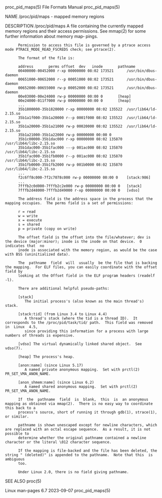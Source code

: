 proc_pid_maps(5)						      File Formats Manual						      proc_pid_maps(5)

NAME
       /proc/pid/maps - mapped memory regions

DESCRIPTION
       /proc/pid/maps
	      A	 file containing the currently mapped memory regions and their access permissions.  See mmap(2) for some further information about memory map‐
	      pings.

	      Permission to access this file is governed by a ptrace access mode PTRACE_MODE_READ_FSCREDS check; see ptrace(2).

	      The format of the file is:

		  address	    perms offset  dev	inode	    pathname
		  00400000-00452000 r-xp 00000000 08:02 173521	    /usr/bin/dbus-daemon
		  00651000-00652000 r--p 00051000 08:02 173521	    /usr/bin/dbus-daemon
		  00652000-00655000 rw-p 00052000 08:02 173521	    /usr/bin/dbus-daemon
		  00e03000-00e24000 rw-p 00000000 00:00 0	    [heap]
		  00e24000-011f7000 rw-p 00000000 00:00 0	    [heap]
		  ...
		  35b1800000-35b1820000 r-xp 00000000 08:02 135522  /usr/lib64/ld-2.15.so
		  35b1a1f000-35b1a20000 r--p 0001f000 08:02 135522  /usr/lib64/ld-2.15.so
		  35b1a20000-35b1a21000 rw-p 00020000 08:02 135522  /usr/lib64/ld-2.15.so
		  35b1a21000-35b1a22000 rw-p 00000000 00:00 0
		  35b1c00000-35b1dac000 r-xp 00000000 08:02 135870  /usr/lib64/libc-2.15.so
		  35b1dac000-35b1fac000 ---p 001ac000 08:02 135870  /usr/lib64/libc-2.15.so
		  35b1fac000-35b1fb0000 r--p 001ac000 08:02 135870  /usr/lib64/libc-2.15.so
		  35b1fb0000-35b1fb2000 rw-p 001b0000 08:02 135870  /usr/lib64/libc-2.15.so
		  ...
		  f2c6ff8c000-7f2c7078c000 rw-p 00000000 00:00 0    [stack:986]
		  ...
		  7fffb2c0d000-7fffb2c2e000 rw-p 00000000 00:00 0   [stack]
		  7fffb2d48000-7fffb2d49000 r-xp 00000000 00:00 0   [vdso]

	      The address field is the address space in the process that the mapping occupies.	The perms field is a set of permissions:

		  r = read
		  w = write
		  x = execute
		  s = shared
		  p = private (copy on write)

	      The offset field is the offset into the file/whatever; dev is the device (major:minor); inode is the inode on that device.  0 indicates that  no
	      inode is associated with the memory region, as would be the case with BSS (uninitialized data).

	      The  pathname  field  will  usually  be the file that is backing the mapping.  For ELF files, you can easily coordinate with the offset field by
	      looking at the Offset field in the ELF program headers (readelf -l).

	      There are additional helpful pseudo-paths:

	      [stack]
		     The initial process's (also known as the main thread's) stack.

	      [stack:tid] (from Linux 3.4 to Linux 4.4)
		     A thread's stack (where the tid is a thread ID).  It corresponds to the /proc/pid/task/tid/ path.	This field was removed in  Linux  4.5,
		     since providing this information for a process with large numbers of threads is expensive.

	      [vdso] The virtual dynamically linked shared object.  See vdso(7).

	      [heap] The process's heap.

	      [anon:name] (since Linux 5.17)
		     A named private anonymous mapping.	 Set with prctl(2) PR_SET_VMA_ANON_NAME.

	      [anon_shmem:name] (since Linux 6.2)
		     A named shared anonymous mapping.	Set with prctl(2) PR_SET_VMA_ANON_NAME.

	      If  the  pathname	 field	is  blank,  this  is  an anonymous mapping as obtained via mmap(2).  There is no easy way to coordinate this back to a
	      process's source, short of running it through gdb(1), strace(1), or similar.

	      pathname is shown unescaped except for newline characters, which are replaced with an octal escape sequence.  As a result, it is not possible to
	      determine whether the original pathname contained a newline character or the literal \012 character sequence.

	      If the mapping is file-backed and the file has been deleted, the string " (deleted)" is appended to the pathname.	 Note that this	 is  ambiguous
	      too.

	      Under Linux 2.0, there is no field giving pathname.

SEE ALSO
       proc(5)

Linux man-pages 6.7							  2023-09-07							      proc_pid_maps(5)
